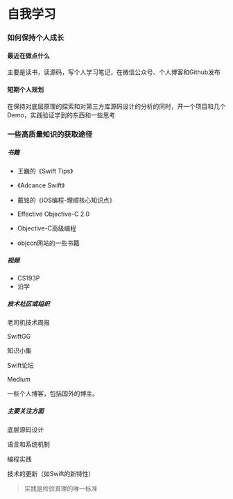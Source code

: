 # 自我学习

### 如何保持个人成长

#### 最近在做点什么

主要是读书，读源码，写个人学习笔记，在微信公众号、个人博客和Github发布

#### 短期个人规划

在保持对底层原理的探索和对第三方库源码设计的分析的同时，开一个项目和几个Demo，实践验证学到的东西和一些思考

### 一些高质量知识的获取途径

##### 书籍

* 王巍的《Swift Tips》

* 《Adcance Swift》

* 戴铭的《iOS编程-理顺核心知识点》

* Effective Objective-C 2.0

* Objective-C高级编程

* objccn网站的一些书籍

##### 视频

* CS193P
* 泊学

##### 技术社区或组织

老司机技术周报

SwiftGG

知识小集

Swift论坛

Medium

一些个人博客，包括国外的博主。

##### 主要关注方面

底层源码设计

语言和系统机制

编程实践

技术的更新（如Swift的新特性）



> 实践是检验真理的唯一标准